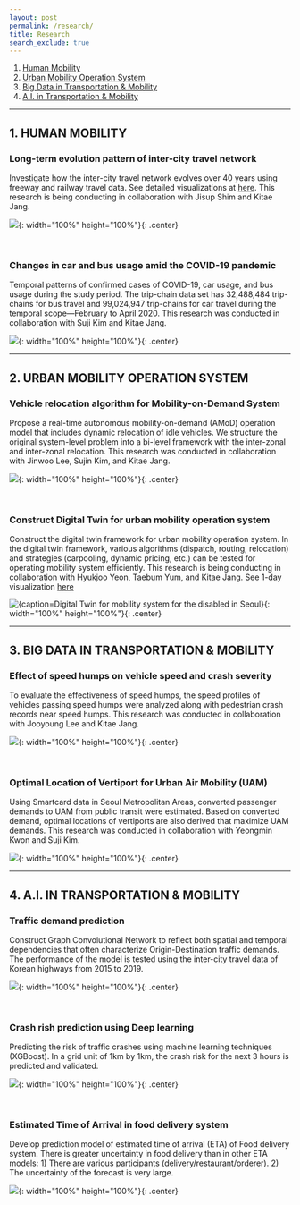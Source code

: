 ```yaml
---
layout: post
permalink: /research/
title: Research
search_exclude: true
---
```


<style>
td, th {
   border: none!important;
}
</style>

1. [Human Mobility](#1-human-mobility)
2. [Urban Mobility Operation System](#2-urban-mobility-operation-system)
3. [Big Data in Transportation & Mobility](#3-big-data-in-transportation--mobility)
4. [A.I. in Transportation & Mobility](#4-ai-in-transportation--mobility)

---

## **1. HUMAN MOBILITY**
### **Long-term evolution pattern of inter-city travel network**

Investigate how the inter-city travel network evolves over 40 years using freeway and railway travel data. See detailed visualizations at [here](https://jihoyeo.github.io/inter-city_network/). This research is being conducting in collaboration with Jisup Shim and Kitae Jang.

![](../images/inter_city_vis.gif){: width="100%" height="100%"}{: .center}

<br>

### **Changes in car and bus usage amid the COVID-19 pandemic**

Temporal patterns of confirmed cases of COVID-19, car usage, and bus usage during the study period. The trip-chain data set has 32,488,484 trip-chains for bus travel and 99,024,947 trip-chains for car travel during the temporal scope—February to April 2020.
This research was conducted in collaboration with Suji Kim and Kitae Jang.

![](../images/covid.png){: width="100%" height="100%"}{: .center}

---

## **2. URBAN MOBILITY OPERATION SYSTEM**

### **Vehicle relocation algorithm for Mobility-on-Demand System**

Propose a real-time autonomous mobility-on-demand (AMoD) operation model that includes dynamic relocation of idle vehicles. We structure the original system-level problem into a bi-level framework with the inter-zonal and inter-zonal relocation. This research was conducted in collaboration with Jinwoo Lee, Sujin Kim, and Kitae Jang.

![](../images/relocation.png){: width="100%" height="100%"}{: .center}

<br>

### **Construct Digital Twin for urban mobility operation system**

Construct the digital twin framework for urban mobility operation system. In the digital twin framework, various algorithms (dispatch, routing, relocation) and strategies (carpooling, dynamic pricing, etc.) can be tested for operating mobility system efficiently. This research is being conducting in collaboration with Hyukjoo Yeon, Taebum Yum, and Kitae Jang. See 1-day visualization [here](https://mobilty-for-disabled.stackblitz.io)

![{caption=Digital Twin for mobility system for the disabled in Seoul}](../images/UMOS.gif){: width="100%" height="100%"}{: .center}

---

## **3. BIG DATA IN TRANSPORTATION & MOBILITY**

### **Effect of speed humps on vehicle speed and crash severity**

To evaluate the effectiveness of speed humps, the speed profiles of vehicles passing speed humps were analyzed along with pedestrian crash records near speed humps. This research was conducted in collaboration with Jooyoung Lee and Kitae Jang.

![](../images/speed_hump.png){: width="100%" height="100%"}{: .center}

<br>

### **Optimal Location of Vertiport for Urban Air Mobility (UAM)**

Using Smartcard data in Seoul Metropolitan Areas, converted passenger demands to UAM from public transit were estimated. Based on converted demand, optimal locations of vertiports are also derived that maximize UAM demands. This research was conducted in collaboration with Yeongmin Kwon and Suji Kim.

![](../images/UAM.png){: width="100%" height="100%"}{: .center}

---

## **4. A.I. IN TRANSPORTATION & MOBILITY**

### **Traffic demand prediction**

Construct Graph Convolutional Network to reflect both spatial and temporal dependencies that often characterize Origin-Destination traffic demands. The performance of the model is tested using the inter-city travel data of Korean highways from 2015 to 2019.

![](../images/inter_city_demand.png){: width="100%" height="100%"}{: .center}

<br>

### **Crash rish prediction using Deep learning**

Predicting the risk of traffic crashes using machine learning techniques (XGBoost). In a grid unit of 1km by 1km, the crash risk for the next 3 hours is predicted and validated.

![](../images/crash_prediction.png){: width="100%" height="100%"}{: .center}

<br>

### **Estimated Time of Arrival in food delivery system**

Develop prediction model of estimated time of arrival (ETA) of Food delivery system. There is greater uncertainty in food delivery than in other ETA models: 1) There are various participants (delivery/restaurant/orderer). 2) The uncertainty of the forecast is very large. 

![](../images/food.png){: width="100%" height="100%"}{: .center}
